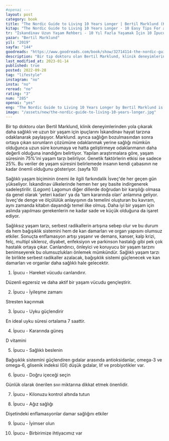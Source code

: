 ```yaml
---
#openai ---
layout: post
category: book
title: "The Nordic Guide to Living 10 Years Longer | Bertil Marklund (Kitap)"
kitap: "The Nordic Guide to Living 10 Years Longer - 10 Easy Tips For a Happier, Healthier Life"
tr: "İskandinav Uzun Yaşam Rehberi - 10 Yıl Fazla Yaşamak İçin 10 İpucu"
yazar: "Bertil Marklund"
yil: "2019"
sayfa: "144"
goodreads: "https://www.goodreads.com/book/show/32714114-the-nordic-guide-to-living-10-years-longer"
description: "Bir tıp doktoru olan Bertil Marklund, klinik deneyimlerinden yola çıkarak daha sağlıklı ve uzun bir yaşam için ipuçlarını İskandinav hayat tarzına odaklanarak paylaşıyor."
last_modified_at: 2023-01-14
published: true
posted: 2022-09-28
tag: "lifestyle"
instagram: "no"
insta: "no"
reread: "no"
rating: "3"
num: "285"
openai: "yes"
eng: "The Nordic Guide to Living 10 Years Longer by Bertil Marklund is a book that explores the secrets of Nordic longevity and provides practical tips for living a healthier and longer life. Marklund examines the lifestyle factors that contribute to the high life expectancy in the Nordic countries, including healthy eating habits, physical activity, and stress management. He also highlights the importance of social connections and community involvement for overall health and well-being. The book offers evidence-based advice on how to adopt these healthy habits, such as eating a plant-based diet and incorporating regular exercise into daily routines."
image: "/assets/new/the-nordic-guide-to-living-10-years-longer.jpg"
---
```


Bir tıp doktoru olan Bertil Marklund, klinik deneyimlerinden yola çıkarak daha sağlıklı ve uzun bir yaşam için ipuçlarını İskandinav hayat tarzına odaklanarak paylaşıyor. Marklund. ayrıca sağlığın bozulmasından sonra ortaya çıkan sorunların çözümüne odaklanmak yerine sağlığı mümkün olduğunca uzun süre korumaya ve hatta geliştirmeye odaklanmanın daha değerli olduğuna inandığını belirtiyor. Yapılan araştırmalara göre, yaşam süresinin 75%'ini yaşam tarzı belirliyor. Genetik faktörlerin etkisi ise sadece 25%. Bu veriler de yaşam süresini belirlemede insanın kendi çabasının ne kadar önemli olduğunu gösteriyor. (sayfa 10)

Sağlıklı yaşam biçiminin önemi ile ilgili farkındalik İsveç'de her geçen gün yükseliyor. İskandinav ülkelerinde hemen her şey basite indirgenerek sadeleştirilir. (_Lagom_) Lagomun diğer dillerde doğrudan bir karşılığı olmasa da genel olarak 'yeteri kadarı' ya da 'tam kararında olan' anlamına geliyor. İsveç'de denge ve ölçülülük anlayışının da temelini oluşturan bu kavram, aynı zamanda kitabın dayandığı temel ilke olmuş. Daha iyi bir yaşam için aslında yapılması gerekenlerin ne kadar sade ve küçük olduğuna da işaret ediyor. 

Sağlıksız yaşam tarzı, serbest radikallerin artışına sebep olur ve bu durum da hem bağışıklık sistemini hem de kan damarları ve organ yapısını olumsuz etkiler. Sonuçta enflamasyon artışı yaşanır ve demans, kanser, kalp krizi, felç, multipl sikleroz, diyabet, enfeksiyon ve parkinson hastalığı gibi pek çok hastalık ortaya çıkar. Canlandırıcı, önleyici ve koruyucu bir yaşam tarzını benimseyerek bu olumsuzlukları önlemek mümkündür. Sağlıklı yaşam tarzı ile birlikte serbest radikaller azalacak, bağışıklık sistemi güçlenecek ve kan damarları ve organlar daha sağlıklı hale gelecektir. 

1. İpucu - Hareket vücudu canlandırır. 

Düzenli egzersiz ve daha aktif bir yaşam vücudu gençleştirir.

2. İpucu - İyileşme zamanı

Stresten kaçınmak

3. İpucu - Uyku güçlendirir

En ideal uyku süresi ortalama 7 saattir. 

4. İpucu - Kararında güneş

D vitamini

5. İpucu - Sağlıklı beslenin

Bağışıklık sistemini güçlendiren gıdalar arasında antioksidanlar, omega-3 ve omega-6, glisenik indeksi (GI) düşük gıdalar, lif ve probiyotikler var.

6. İpucu - Doğru içeceği seçin

Günlük olarak önerilen sıvı miktarına dikkat etmek önenlidir.

7. İpucu - Kilonuzu kontrol altında tutun

8. İpucu - Ağız sağlığı

Dişetindeki enflamasyonlar damar sağlığını etkiler

9. İpucu - İyimser olun

10. İpucu - Birbirimize ihtiyacımız var

